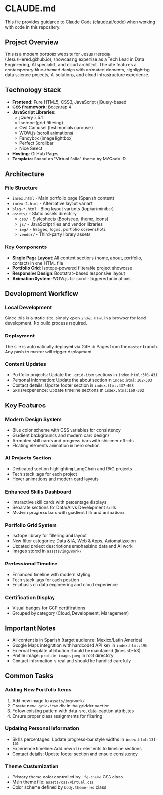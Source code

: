 # CLAUDE.md

This file provides guidance to Claude Code (claude.ai/code) when working with code in this repository.

## Project Overview

This is a modern portfolio website for Jesus Heredia (JesusHered.github.io), showcasing expertise as a Tech Lead in Data Engineering, AI specialist, and cloud architect. The site features a contemporary blue-themed design with animated elements, highlighting data science projects, AI solutions, and cloud infrastructure experience.

## Technology Stack

- **Frontend**: Pure HTML5, CSS3, JavaScript (jQuery-based)
- **CSS Framework**: Bootstrap 4
- **JavaScript Libraries**: 
  - jQuery 3.5.1
  - Isotope (grid filtering)
  - Owl Carousel (testimonials carousel)
  - WOW.js (scroll animations)
  - Fancybox (image lightbox)
  - Perfect Scrollbar
  - Nice Select
- **Hosting**: GitHub Pages
- **Template**: Based on "Virtual Folio" theme by MACode ID

## Architecture

### File Structure
- `index.html` - Main portfolio page (Spanish content)
- `index-2.html` - Alternative layout variant
- `blog-*.html` - Blog layout variants (topbar/minibar)
- `assets/` - Static assets directory
  - `css/` - Stylesheets (Bootstrap, theme, icons)
  - `js/` - JavaScript files and vendor libraries
  - `img/` - Images, logos, portfolio screenshots
  - `vendor/` - Third-party library assets

### Key Components
- **Single Page Layout**: All content sections (home, about, portfolio, contact) in one HTML file
- **Portfolio Grid**: Isotope-powered filterable project showcase
- **Responsive Design**: Bootstrap-based responsive layout
- **Animation System**: WOW.js for scroll-triggered animations

## Development Workflow

### Local Development
Since this is a static site, simply open `index.html` in a browser for local development. No build process required.

### Deployment
The site is automatically deployed via GitHub Pages from the `master` branch. Any push to master will trigger deployment.

### Content Updates
- Portfolio projects: Update the `.grid-item` sections in `index.html:370-431`
- Personal information: Update the about section in `index.html:102-303`
- Contact details: Update footer section in `index.html:437-468`
- Skills/experience: Update timeline sections in `index.html:160-302`

## Key Features

### Modern Design System
- Blue color scheme with CSS variables for consistency
- Gradient backgrounds and modern card designs
- Animated skill cards and progress bars with shimmer effects
- Floating elements animation in hero section

### AI Projects Section
- Dedicated section highlighting LangChain and RAG projects
- Tech stack tags for each project
- Hover animations and modern card layouts

### Enhanced Skills Dashboard
- Interactive skill cards with percentage displays
- Separate sections for Data/AI vs Development skills
- Modern progress bars with gradient fills and animations

### Portfolio Grid System
- Isotope library for filtering and layout
- New filter categories: Data & IA, Web & Apps, Automatización
- Updated project descriptions emphasizing data and AI work
- Images stored in `assets/img/work/`

### Professional Timeline
- Enhanced timeline with modern styling
- Tech stack tags for each position
- Emphasis on data engineering and cloud experience

### Certification Display
- Visual badges for GCP certifications
- Grouped by category (Cloud, Development, Management)

## Important Notes

- All content is in Spanish (target audience: Mexico/Latin America)
- Google Maps integration with hardcoded API key in `index.html:496`
- External template attribution should be maintained (lines 50-53)
- Profile image: `profile-image.jpeg` in root directory
- Contact information is real and should be handled carefully

## Common Tasks

### Adding New Portfolio Items
1. Add new image to `assets/img/work/`
2. Create new `.grid-item` div in the gridder section
3. Follow existing pattern with data-src, data-caption attributes
4. Ensure proper class assignments for filtering

### Updating Personal Information
- Skills percentages: Update progress-bar style widths in `index.html:131-155`
- Experience timeline: Add new `<li>` elements to timeline sections
- Contact details: Update footer section and ensure consistency

### Theme Customization
- Primary theme color controlled by `.fg-theme` CSS class
- Main theme file: `assets/css/virtual.css`
- Color scheme defined by `body.theme-red` class